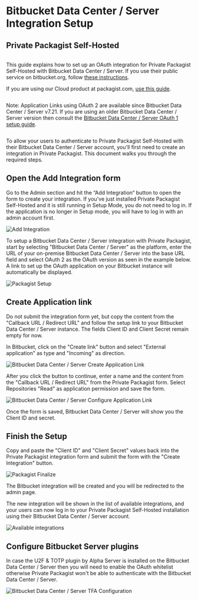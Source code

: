 # Bitbucket Data Center / Server Integration Setup
## Private Packagist Self-Hosted

<div class="row column">
    <div class="callout success">
        <p>
            This guide explains how to set up an OAuth integration for Private Packagist Self-Hosted with Bitbucket Data Center / Server.
            If you use their public service on bitbucket.org, follow <a href="/docs/self-hosted/bitbucket-integration-setup.md">these instructions</a>.
        </p>
        <p>If you are using our Cloud product at packagist.com, <a href="/docs/cloud/bitbucket-server-integration-setup.md">use this guide</a>.</p>
    </div>
</div>

<div class="row column">
    <div class="callout warning">
        <p>Note: Application Links using OAuth 2 are available since Bitbucket Data Center / Server v7.21. If you are using an older Bitbucket Data Center / Server version then consult the <a href="/docs/self-hosted/bitbucket-server-oauth1-integration-setup.md">Bitbucket Data Center / Server OAuth 1 setup guide</a>.</p>
    </div>
</div>

To allow your users to authenticate to Private Packagist Self-Hosted with their Bitbucket Data Center / Server account, you'll
first need to create an integration in Private Packagist. This document walks you through the required steps.

## Open the Add Integration form
Go to the Admin section and hit the “Add Integration“ button to open the form to create your integration. If you've just
installed Private Packagist Self-Hosted and it is still running in Setup Mode, you do not need to log in. If the application
is no longer in Setup mode, you will have to log in with an admin account first.

![Add Integration](/Resources/public/img/docs/self-hosted/08-integration-create.png)

To setup a Bitbucket Data Center / Server integration with Private Packagist, start by selecting "Bitbucket Data Center / Server"
as the platform, enter the URL of your on-premise Bitbucket Data Center / Server into the base URL field and select OAuth 2 
as the OAuth version as seen in the example below. A link to set up the OAuth application on your Bitbucket instance will automatically be displayed.

![Packagist Setup](/Resources/public/img/docs/integration-setup/self-hosted/bitbucket-server-01-packagist-setup.png)

## Create Application link
Do not submit the integration form yet, but copy the content from the "Callback
URL / Redirect URL" and follow the setup link to your Bitbucket Data Center / Server instance. The fields
Client ID and Client Secret remain empty for now.

In Bitbucket, click on the "Create link" button and select "External application" as type and "Incoming" as direction.

![Bitbucket Data Center / Server Create Application Link](/Resources/public/img/docs/integration-setup/bitbucket-server-02-bitbucket-create-application-link.png)

After you click the button to continue, enter a name and the content from the "Callback URL / Redirect URL" from the Private Packagist form.
Select Repositories "Read" as application permission and save the form.

![Bitbucket Data Center / Server Configure Application Link](/Resources/public/img/docs/integration-setup/bitbucket-server-03-bitbucket-configure-application-link.png)

Once the form is saved, Bitbucket Data Center / Server will show you the Client ID and secret.

## Finish the Setup
Copy and paste the "Client ID" and "Client Secret" values back into the Private
Packagist integration form and submit the form with the "Create Integration"
button.

![Packagist Finalize](/Resources/public/img/docs/integration-setup/self-hosted/bitbucket-server-04-packagist-finalize.png)

The Bitbucket integration will be created and you will be redirected to the admin page.

The new integration will be shown in the list of available integrations, and your users can
now log in to your Private Packagist Self-Hosted installation using their Bitbucket Data Center / Server account.

![Available integrations](/Resources/public/img/docs/integration-setup/self-hosted/bitbucket-server-05-integrations-overview.png)

## Configure Bitbucket Server plugins

In case the U2F & TOTP plugin by Alpha Server is installed on the Bitbucket Data Center / Server then you will need to enable the OAuth whitelist
otherwise Private Packagist won't be able to authenticate with the Bitbucket Data Center / Server.

![Bitbucket Data Center / Server TFA Configuration](/Resources/public/img/docs/integration-setup/bitbucket-server-09-tfa.png)
